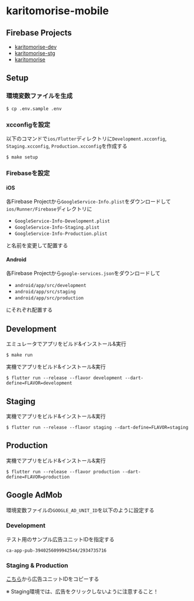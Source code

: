 # karitomorise-mobile

## Firebase Projects
- [karitomorise-dev](https://console.firebase.google.com/u/0/project/karitomorise-dev/overview)
- [karitomorise-stg](https://console.firebase.google.com/u/0/project/karitomorise-stg/overview)
- [karitomorise](https://console.firebase.google.com/u/0/project/karitomorise/overview)

## Setup
### 環境変数ファイルを生成
```
$ cp .env.sample .env
```

### xcconfigを設定
以下のコマンドで`ios/Flutter`ディレクトリに`Development.xcconfig`, `Staging.xcconfig`, `Production.xcconfig`を作成する
```
$ make setup
```

### Firebaseを設定
#### iOS
各Firebase Projectから`GoogleService-Info.plist`をダウンロードして`ios/Runner/Firebase`ディレクトリに

- `GoogleService-Info-Development.plist`
- `GoogleService-Info-Staging.plist`
- `GoogleService-Info-Production.plist`

と名前を変更して配置する

#### Android
各Firebase Projectから`google-services.json`をダウンロードして

- `android/app/src/development`
- `android/app/src/staging`
- `android/app/src/production`

にそれぞれ配置する

## Development
エミュレータでアプリをビルド&インストール&実行
```
$ make run
```

実機でアプリをビルド&インストール&実行
```
$ flutter run --release --flavor development --dart-define=FLAVOR=development
```

## Staging
実機でアプリをビルド&インストール&実行
```
$ flutter run --release --flavor staging --dart-define=FLAVOR=staging
```

## Production
実機でアプリをビルド&インストール&実行
```
$ flutter run --release --flavor production --dart-define=FLAVOR=production
```

## Google AdMob
環境変数ファイルの`GOOGLE_AD_UNIT_ID`を以下のように設定する

### Development
テスト用のサンプル広告ユニットIDを指定する

`ca-app-pub-3940256099942544/2934735716`

### Staging & Production
[こちら](https://apps.admob.com/v2/apps/7350413113/adunits/list)から広告ユニットIDをコピーする

※ Staging環境では、広告をクリックしないように注意すること！
